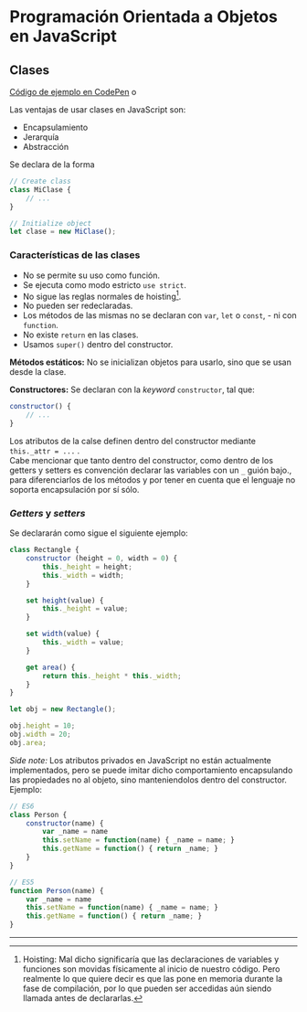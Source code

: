 # Programación Orientada a Objetos en JavaScript

## Clases

[Código de ejemplo en CodePen](https://codepen.io/osedoe/pen/jePxJy)
o

Las ventajas de usar clases en JavaScript son:

- Encapsulamiento
- Jerarquía
- Abstracción

Se declara de la forma

```js
// Create class
class MiClase {
    // ...
}

// Initialize object
let clase = new MiClase();
```

### Características de las clases

- No se permite su uso como función.
- Se ejecuta como modo estricto `use strict`.
- No sigue las reglas normales de hoisting[^1].
- No pueden ser redeclaradas.
- Los métodos de las mismas no se declaran con `var`, `let` o `const`, - ni con `function`.
- No existe `return` en las clases.
- Usamos `super()` dentro del constructor.

**Métodos estáticos:** No se inicializan objetos para usarlo, sino que se usan desde la clase.

**Constructores:**
Se declaran con la _keyword_ `constructor`, tal que:

```js
constructor() {
    // ...
}
```

Los atributos de la calse definen dentro del constructor mediante `this._attr = ...` .  
Cabe mencionar que tanto dentro del constructor, como dentro de los getters y setters es convención declarar las variables con un `_` guión bajo., para diferenciarlos de los métodos y por tener en cuenta que el lenguaje no soporta encapsulación por sí sólo.

### _Getters_ y _setters_

Se declararán como sigue el siguiente ejemplo:

```js
class Rectangle {
    constructor (height = 0, width = 0) {
        this._height = height;
        this._width = width;
    }

    set height(value) {
        this._height = value;
    }

    set width(value) {
        this._width = value;
    }

    get area() {
        return this._height * this._width;
    }
}

let obj = new Rectangle();

obj.height = 10;
obj.width = 20;
obj.area;
```

_Side note:_ Los atributos privados en JavaScript no están actualmente implementados, pero se puede imitar dicho comportamiento encapsulando las propiedades no al objeto, sino manteniendolos dentro del constructor.  
Ejemplo:

```js
// ES6
class Person {
    constructor(name) {
        var _name = name
        this.setName = function(name) { _name = name; }
        this.getName = function() { return _name; }
    }
}

// ES5
function Person(name) {
    var _name = name
    this.setName = function(name) { _name = name; }
    this.getName = function() { return _name; }
}
```

---

[^1]: Hoisting: Mal dicho significaría que las declaraciones de variables y funciones son movidas físicamente al inicio de nuestro código. Pero realmente lo que quiere decir es que las pone en memoria durante la fase de compilación, por lo que pueden ser accedidas aún siendo llamada antes de declararlas.


